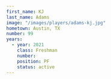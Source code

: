 ```yaml
---
first_name: KJ
last_name: Adams
image: "/images/players/adams-kj.jpg"
hometown: Austin, TX
number: 99
years:
  - year: 2021
    class: Freshman
    number: 
    position: PF
    status: active
---
```

